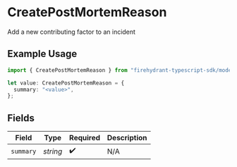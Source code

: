 # CreatePostMortemReason

Add a new contributing factor to an incident

## Example Usage

```typescript
import { CreatePostMortemReason } from "firehydrant-typescript-sdk/models/components";

let value: CreatePostMortemReason = {
  summary: "<value>",
};
```

## Fields

| Field              | Type               | Required           | Description        |
| ------------------ | ------------------ | ------------------ | ------------------ |
| `summary`          | *string*           | :heavy_check_mark: | N/A                |